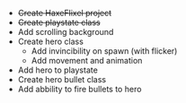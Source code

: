 - ~~Create HaxeFlixel project~~
- ~~Create playstate class~~
- Add scrolling background
- Create hero class
  - Add invincibility on spawn (with flicker)
  - Add movement and animation
- Add hero to playstate
- Create hero bullet class
- Add abbility to fire bullets to hero
